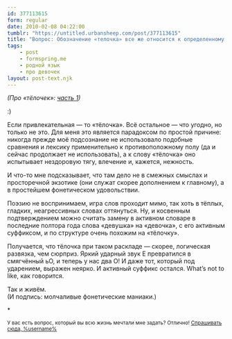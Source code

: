 ```yaml
---
id: 377113615
form: regular
date: 2010-02-08 04:22:00
tumblr: "https://untitled.urbansheep.com/post/377113615"
title: "Вопрос: Обозначение «телочка» все же относится к определенному типу девушек или практически любой привлекательной?"
tags:
    - post
    - formspring.me
    - родной язык
    - про девочек
layout: post-text.njk
---
```


<p><em>(Про «тёлочек»: <a href="http://untitled.urbansheep.ru/post/375066420/chick">часть 1</a>)</em></p>

<p>:)</p>

<p>Если привлекательная — то «тёлочка». Всё остальное — что угодно, но только не это. Для меня это является парадоксом по простой причине: никогда прежде моё подсознание не использовало подобные сравнения и лексику применительно к противоположному полу (да и сейчас продолжает не использовать), а к слову «тёлочка» оно испытывает нездоровую тягу, влечение и, кажется, нежность.</p>

<p>И что-то мне подсказывает, что там дело не в смежных смыслах и просторечной экзотике (они служат скорее дополнением к главному), а в простейшем фонетическом удовольствии.</p>

<p>Поэзию не воспринимаем, игра слов проходит мимо, так хоть в тёплых, гладких, неагрессивных словах оттянуться. Ну, и косвенным подтверждением можно считать замену в активном словаре в последние полтора года слова «девушка» на «девочка», с его активным суффиксом, и по структуре очень похожим на «тёлочку».</p>

<p>Получается, что тёлочка при таком раскладе — скорее, логическая развязка, чем сюрприз. Яркий ударный звук Е превратился в смягчённый ьО, и теперь у нас два О! И даже тот, который под ударением, выражен неярко. И активный суффикс остался. What&rsquo;s not to like, как говорится.</p>

<p>Так и живём.<br/>
(И подпись: молчаливые фонетические маниаки.)</p>

<p>*</p>

<p><small>У вас есть вопрос, который вы всю жизнь мечтали мне задать? Отлично! <a href="http://formspring.me/urbansheep">Спрашивать сюда, %username%</a></small></p>

